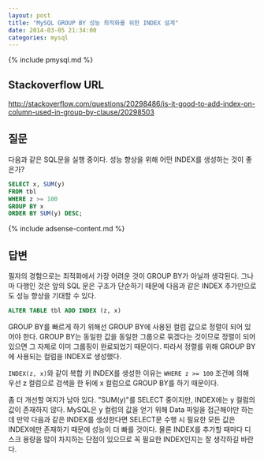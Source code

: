 ```yaml
---
layout: post
title: "MySQL GROUP BY 성능 최적화를 위한 INDEX 설계"
date: 2014-03-05 21:34:00
categories: mysql
---
```


{% include pmysql.md %}

## Stackoverflow URL

http://stackoverflow.com/questions/20298486/is-it-good-to-add-index-on-column-used-in-group-by-clause/20298503

## 질문

다음과 같은 SQL문을 실행 중이다. 성능 향상을 위해 어떤 INDEX를 생성하는 것이 좋은가?

```sql
SELECT x, SUM(y)
FROM tbl
WHERE z >= 100
GROUP BY x
ORDER BY SUM(y) DESC;
```

{% include adsense-content.md %}

## 답변

필자의 경험으로는 최적화에서 가장 어려운 것이 GROUP BY가 아닐까 생각된다. 그나마 다행인 것은 앞의 SQL 문은 구조가 단순하기 때문에 다음과 같은 INDEX 추가만으로도 성능 향상을 기대할 수 있다.

```sql
ALTER TABLE tbl ADD INDEX (z, x)
```

GROUP BY를 빠르게 하기 위해선 GROUP BY에 사용된 컬럼 값으로 정렬이 되어 있어야 한다. GROUP BY는 동일한 값을 동일한 그룹으로 묶겠다는 것이므로 정렬이 되어 있으면 그 자체로 이미 그룹핑이 완료되었기 때문이다. 따라서 정렬를 위해 GROUP BY에 사용되는 컬럼을 INDEX로 생성했다.

`INDEX(z, x)`와 같이 복합 키 INDEX를 생성한 이유는 `WHERE z >= 100` 조건에 의해 우선 z 컬럼으로 검색을 한 뒤에 x 컬럼으로 GROUP BY를 하기 때문이다.

좀 더 개선할 여지가 남아 있다. "SUM(y)"를 SELECT 중이지만, INDEX에는 y 컬럼의 값이 존재하지 않다. MySQL은 y 컬럼의 값을 얻기 위해 Data 파일을 접근해야만 하는데 만약 다음과 같은 INDEX를 생성한다면 SELECT문 수행 시 필요한 모든 값은 INDEX에만 존재하기 때문에 성능이 더 빠를 것이다. 물론 INDEX를 추가할 때마다 디스크 용량을 많이 차지하는 단점이 있으므로 꼭 필요한 INDEX인지는 잘 생각하길 바란다.
